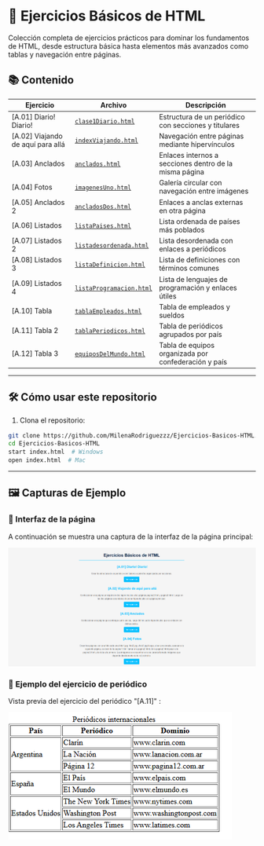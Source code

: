 # 🚀 Ejercicios Básicos de HTML

Colección completa de ejercicios prácticos para dominar los fundamentos de HTML, desde estructura básica hasta elementos más avanzados como tablas y navegación entre páginas.

## 📚 Contenido

| Ejercicio | Archivo | Descripción |
|-----------|---------|-------------|
| [A.01] Diario! Diario! | [`clase1Diario.html`](./clase1Diario.html) | Estructura de un periódico con secciones y titulares |
| [A.02] Viajando de aquí para allá | [`indexViajando.html`](./indexViajando.html) | Navegación entre páginas mediante hipervínculos |
| [A.03] Anclados | [`anclados.html`](./anclados.html) | Enlaces internos a secciones dentro de la misma página |
| [A.04] Fotos | [`imagenesUno.html`](./imagenesUno.html) | Galería circular con navegación entre imágenes |
| [A.05] Anclados 2 | [`ancladosDos.html`](./ancladosDos.html) | Enlaces a anclas externas en otra página |
| [A.06] Listados | [`listaPaises.html`](./listaPaises.html) | Lista ordenada de países más poblados |
| [A.07] Listados 2 | [`listadesordenada.html`](./listadesordenada.html) | Lista desordenada con enlaces a periódicos |
| [A.08] Listados 3 | [`listaDefinicion.html`](./listaDefinicion.html) | Lista de definiciones con términos comunes |
| [A.09] Listados 4 | [`listaProgramacion.html`](./listaProgramacion.html) | Lista de lenguajes de programación y enlaces útiles |
| [A.10] Tabla | [`tablaEmpleados.html`](./tablaEmpleados.html) | Tabla de empleados y sueldos |
| [A.11] Tabla 2 | [`tablaPeriodicos.html`](./tablaPeriodicos.html) | Tabla de periódicos agrupados por país |
| [A.12] Tabla 3 | [`equiposDelMundo.html`](./equiposDelMundo.html) | Tabla de equipos organizada por confederación y país |


---

## 🛠️ Cómo usar este repositorio

1. Clona el repositorio:
```bash
git clone https://github.com/MilenaRodriguezzz/Ejercicios-Basicos-HTML.git
cd Ejercicios-Basicos-HTML
start index.html  # Windows
open index.html  # Mac
```


---

## 🖼️ Capturas de Ejemplo

### 📄 Interfaz de la página

A continuación se muestra una captura de la interfaz de la página principal:

![Captura página principal](/imagenes/principal.png)

### 📰 Ejemplo del ejercicio de periódico

Vista previa del ejercicio del periódico "[A.11]" :

![Captura periódico](/imagenes/periodico.png)
